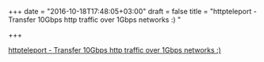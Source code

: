 +++
date = "2016-10-18T17:48:05+03:00"
draft = false
title = "httpteleport - Transfer 10Gbps http traffic over 1Gbps networks :) "

+++

<p><a href="https://t.co/gdQBNCiK0J">httpteleport - Transfer 10Gbps http traffic over 1Gbps networks :) </a></p>

